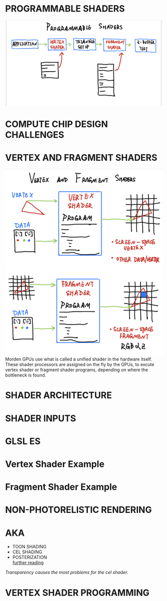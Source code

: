 # PROGRAMMABLE SHADERS
![PROGRAMMABLE SHADERS](./note-pictures/programmable-shaders.jpg)

# COMPUTE CHIP DESIGN CHALLENGES

# VERTEX AND FRAGMENT SHADERS
![](./note-pictures/vertex-shader.jpg)
![](./note-pictures/fragment-shader.jpg)  
Morden GPUs use what is called a unified shader in the hardware itself. These shader processors are assigned on the fly by the GPUs, to excute vertex shader or fragment shader programs, depending on where the bottleneck is found.

# SHADER ARCHITECTURE

# SHADER INPUTS

# GLSL ES

# Vertex Shader Example

# Fragment Shader Example

# NON-PHOTORELISTIC RENDERING
# AKA
- TOON SHADING
- CEL SHADING
- POSTERIZATION  
[further reading](https://medium.com/cbrebuild/implementing-a-sketch-style-of-rendering-in-webgl-d6f0e4685a17)  

*Transparency causes the most problems for the cel shader.*

# VERTEX SHADER PROGRAMMING
